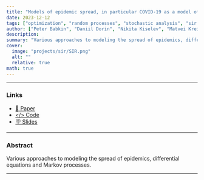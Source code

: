 ```yaml
---
title: "Models of epidemic spread, in particular COVID-19 as a model of stochastic chemical kinetics"
date: 2023-12-12
tags: ["optimization", "random processes", "stochastic analysis", "sir models"]
author: ["Peter Babkin", "Daniil Dorin", "Nikita Kiselev", "Matvei Kreinin", "Maria Nikitina"]
description: 
summary: "Various approaches to modeling the spread of epidemics, differential equations and Markov processes" 
cover:
  image: "projects/sir/SIR.png"
  alt: ""
  relative: true
math: true
---
```


---

### Links

- [📝 Paper](https://github.com/kisnikser/Epidemic-Spread-Models/blob/main/paper.pdf)
- [</> Code](https://github.com/kisnikser/Epidemic-Spread-Models/tree/main/code)
- [🪧 Slides](https://github.com/kisnikser/Epidemic-Spread-Models/blob/main/slides.pdf)

---

### Abstract

Various approaches to modeling the spread of epidemics, differential equations and Markov processes.

---


